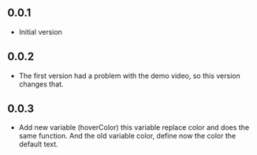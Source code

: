 ## 0.0.1
* Initial version

## 0.0.2
* The first version had a problem with the demo video, so this version changes that.

## 0.0.3
* Add new variable (hoverColor) this variable replace color and does the same function. And the old variable color, define now the color the default text.
